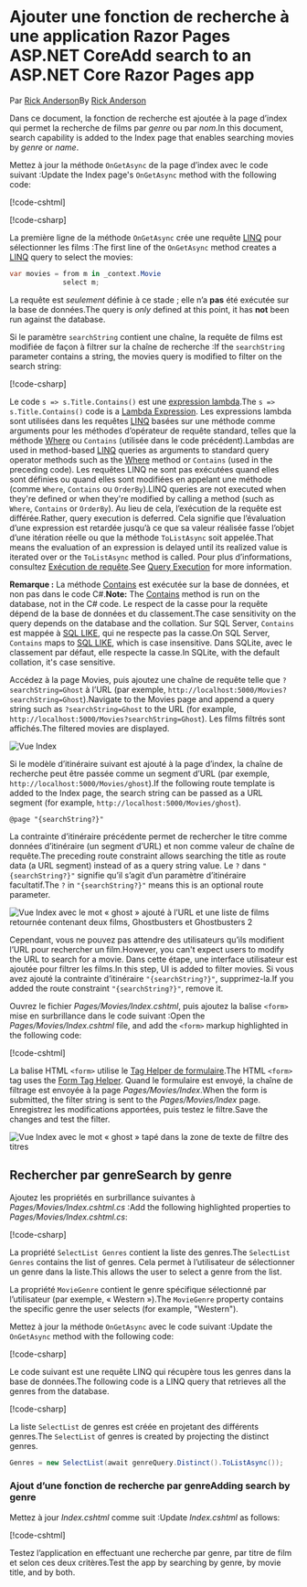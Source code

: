 # <a name="add-search-to-an-aspnet-core-razor-pages-app"></a><span data-ttu-id="97f8e-101">Ajouter une fonction de recherche à une application Razor Pages ASP.NET Core</span><span class="sxs-lookup"><span data-stu-id="97f8e-101">Add search to an ASP.NET Core Razor Pages app</span></span>

<span data-ttu-id="97f8e-102">Par [Rick Anderson](https://twitter.com/RickAndMSFT)</span><span class="sxs-lookup"><span data-stu-id="97f8e-102">By [Rick Anderson](https://twitter.com/RickAndMSFT)</span></span>

<span data-ttu-id="97f8e-103">Dans ce document, la fonction de recherche est ajoutée à la page d’index qui permet la recherche de films par *genre* ou par *nom*.</span><span class="sxs-lookup"><span data-stu-id="97f8e-103">In this document, search capability is added to the Index page that enables searching movies by *genre* or *name*.</span></span>

<span data-ttu-id="97f8e-104">Mettez à jour la méthode `OnGetAsync` de la page d’index avec le code suivant :</span><span class="sxs-lookup"><span data-stu-id="97f8e-104">Update the Index page's `OnGetAsync` method with the following code:</span></span>

[!code-cshtml[](../../tutorials/razor-pages/razor-pages-start/sample/RazorPagesMovie/Pages/_ViewStart.cshtml)]

[!code-csharp[](../../tutorials/razor-pages/razor-pages-start/sample/RazorPagesMovie/Pages/Movies/Index.cshtml.cs?name=snippet_1stSearch)]

<span data-ttu-id="97f8e-105">La première ligne de la méthode `OnGetAsync` crée une requête [LINQ](/dotnet/csharp/programming-guide/concepts/linq/) pour sélectionner les films :</span><span class="sxs-lookup"><span data-stu-id="97f8e-105">The first line of the `OnGetAsync` method creates a [LINQ](/dotnet/csharp/programming-guide/concepts/linq/) query to select the movies:</span></span>

```csharp
var movies = from m in _context.Movie
             select m;
```

<span data-ttu-id="97f8e-106">La requête est *seulement* définie à ce stade ; elle n’a **pas** été exécutée sur la base de données.</span><span class="sxs-lookup"><span data-stu-id="97f8e-106">The query is *only* defined at this point, it has **not** been run against the database.</span></span>

<span data-ttu-id="97f8e-107">Si le paramètre `searchString` contient une chaîne, la requête de films est modifiée de façon à filtrer sur la chaîne de recherche :</span><span class="sxs-lookup"><span data-stu-id="97f8e-107">If the `searchString` parameter contains a string, the movies query is modified to filter on the search string:</span></span>

[!code-csharp[](../../tutorials/razor-pages/razor-pages-start/sample/RazorPagesMovie/Pages/Movies/Index.cshtml.cs?name=snippet_SearchNull)]

<span data-ttu-id="97f8e-108">Le code `s => s.Title.Contains()` est une [expression lambda](/dotnet/csharp/programming-guide/statements-expressions-operators/lambda-expressions).</span><span class="sxs-lookup"><span data-stu-id="97f8e-108">The `s => s.Title.Contains()` code is a [Lambda Expression](/dotnet/csharp/programming-guide/statements-expressions-operators/lambda-expressions).</span></span> <span data-ttu-id="97f8e-109">Les expressions lambda sont utilisées dans les requêtes [LINQ](/dotnet/csharp/programming-guide/concepts/linq/) basées sur une méthode comme arguments pour les méthodes d’opérateur de requête standard, telles que la méthode [Where](/dotnet/csharp/programming-guide/concepts/linq/query-syntax-and-method-syntax-in-linq) ou `Contains` (utilisée dans le code précédent).</span><span class="sxs-lookup"><span data-stu-id="97f8e-109">Lambdas are used in method-based [LINQ](/dotnet/csharp/programming-guide/concepts/linq/) queries as arguments to standard query operator methods such as the [Where](/dotnet/csharp/programming-guide/concepts/linq/query-syntax-and-method-syntax-in-linq) method or `Contains` (used in the preceding code).</span></span> <span data-ttu-id="97f8e-110">Les requêtes LINQ ne sont pas exécutées quand elles sont définies ou quand elles sont modifiées en appelant une méthode (comme `Where`, `Contains` ou `OrderBy`).</span><span class="sxs-lookup"><span data-stu-id="97f8e-110">LINQ queries are not executed when they're defined or when they're modified by calling a method (such as `Where`, `Contains`  or `OrderBy`).</span></span> <span data-ttu-id="97f8e-111">Au lieu de cela, l’exécution de la requête est différée.</span><span class="sxs-lookup"><span data-stu-id="97f8e-111">Rather, query execution is deferred.</span></span> <span data-ttu-id="97f8e-112">Cela signifie que l’évaluation d’une expression est retardée jusqu’à ce que sa valeur réalisée fasse l’objet d’une itération réelle ou que la méthode `ToListAsync` soit appelée.</span><span class="sxs-lookup"><span data-stu-id="97f8e-112">That means the evaluation of an expression is delayed until its realized value is iterated over or the `ToListAsync` method is called.</span></span> <span data-ttu-id="97f8e-113">Pour plus d’informations, consultez [Exécution de requête](/dotnet/framework/data/adonet/ef/language-reference/query-execution).</span><span class="sxs-lookup"><span data-stu-id="97f8e-113">See [Query Execution](/dotnet/framework/data/adonet/ef/language-reference/query-execution) for more information.</span></span>

<span data-ttu-id="97f8e-114">**Remarque :** La méthode [Contains](/dotnet/api/system.data.objects.dataclasses.entitycollection-1.contains) est exécutée sur la base de données, et non pas dans le code C#.</span><span class="sxs-lookup"><span data-stu-id="97f8e-114">**Note:** The [Contains](/dotnet/api/system.data.objects.dataclasses.entitycollection-1.contains) method is run on the database, not in the C# code.</span></span> <span data-ttu-id="97f8e-115">Le respect de la casse pour la requête dépend de la base de données et du classement.</span><span class="sxs-lookup"><span data-stu-id="97f8e-115">The case sensitivity on the query depends on the database and the collation.</span></span> <span data-ttu-id="97f8e-116">Sur SQL Server, `Contains` est mappée à [SQL LIKE](/sql/t-sql/language-elements/like-transact-sql), qui ne respecte pas la casse.</span><span class="sxs-lookup"><span data-stu-id="97f8e-116">On SQL Server, `Contains` maps to [SQL LIKE](/sql/t-sql/language-elements/like-transact-sql), which is case insensitive.</span></span> <span data-ttu-id="97f8e-117">Dans SQLite, avec le classement par défaut, elle respecte la casse.</span><span class="sxs-lookup"><span data-stu-id="97f8e-117">In SQLite, with the default collation, it's case sensitive.</span></span>

<span data-ttu-id="97f8e-118">Accédez à la page Movies, puis ajoutez une chaîne de requête telle que `?searchString=Ghost` à l’URL (par exemple, `http://localhost:5000/Movies?searchString=Ghost`).</span><span class="sxs-lookup"><span data-stu-id="97f8e-118">Navigate to the Movies page and append a query string such as `?searchString=Ghost` to the URL (for example, `http://localhost:5000/Movies?searchString=Ghost`).</span></span> <span data-ttu-id="97f8e-119">Les films filtrés sont affichés.</span><span class="sxs-lookup"><span data-stu-id="97f8e-119">The filtered movies are displayed.</span></span>

![Vue Index](../../tutorials/razor-pages/search/_static/ghost.png)

<span data-ttu-id="97f8e-121">Si le modèle d’itinéraire suivant est ajouté à la page d’index, la chaîne de recherche peut être passée comme un segment d’URL (par exemple, `http://localhost:5000/Movies/ghost`).</span><span class="sxs-lookup"><span data-stu-id="97f8e-121">If the following route template is added to the Index page, the search string can be passed as a URL segment (for example, `http://localhost:5000/Movies/ghost`).</span></span>

```cshtml
@page "{searchString?}"
```

<span data-ttu-id="97f8e-122">La contrainte d’itinéraire précédente permet de rechercher le titre comme données d’itinéraire (un segment d’URL) et non comme valeur de chaîne de requête.</span><span class="sxs-lookup"><span data-stu-id="97f8e-122">The preceding route constraint allows searching the title as route data (a URL segment) instead of as a query string value.</span></span>  <span data-ttu-id="97f8e-123">Le `?` dans `"{searchString?}"` signifie qu’il s’agit d’un paramètre d’itinéraire facultatif.</span><span class="sxs-lookup"><span data-stu-id="97f8e-123">The `?` in `"{searchString?}"` means this is an optional route parameter.</span></span>

![Vue Index avec le mot « ghost » ajouté à l’URL et une liste de films retournée contenant deux films, Ghostbusters et Ghostbusters 2](../../tutorials/razor-pages/search/_static/g2.png)

<span data-ttu-id="97f8e-125">Cependant, vous ne pouvez pas attendre des utilisateurs qu’ils modifient l’URL pour rechercher un film.</span><span class="sxs-lookup"><span data-stu-id="97f8e-125">However, you can't expect users to modify the URL to search for a movie.</span></span> <span data-ttu-id="97f8e-126">Dans cette étape, une interface utilisateur est ajoutée pour filtrer les films.</span><span class="sxs-lookup"><span data-stu-id="97f8e-126">In this step, UI is added to filter movies.</span></span> <span data-ttu-id="97f8e-127">Si vous avez ajouté la contrainte d’itinéraire `"{searchString?}"`, supprimez-la.</span><span class="sxs-lookup"><span data-stu-id="97f8e-127">If you added the route constraint `"{searchString?}"`, remove it.</span></span>

<span data-ttu-id="97f8e-128">Ouvrez le fichier *Pages/Movies/Index.cshtml*, puis ajoutez la balise `<form>` mise en surbrillance dans le code suivant :</span><span class="sxs-lookup"><span data-stu-id="97f8e-128">Open the *Pages/Movies/Index.cshtml* file, and add the `<form>` markup highlighted in the following code:</span></span>

[!code-cshtml[](../../tutorials/razor-pages/razor-pages-start/sample/RazorPagesMovie/Pages/Movies/Index2.cshtml?highlight=14-19&range=1-22)]

<span data-ttu-id="97f8e-129">La balise HTML `<form>` utilise le [Tag Helper de formulaire](xref:mvc/views/working-with-forms#the-form-tag-helper).</span><span class="sxs-lookup"><span data-stu-id="97f8e-129">The HTML `<form>` tag uses the [Form Tag Helper](xref:mvc/views/working-with-forms#the-form-tag-helper).</span></span> <span data-ttu-id="97f8e-130">Quand le formulaire est envoyé, la chaîne de filtrage est envoyée à la page *Pages/Movies/Index*.</span><span class="sxs-lookup"><span data-stu-id="97f8e-130">When the form is submitted, the filter string is sent to the *Pages/Movies/Index* page.</span></span> <span data-ttu-id="97f8e-131">Enregistrez les modifications apportées, puis testez le filtre.</span><span class="sxs-lookup"><span data-stu-id="97f8e-131">Save the changes and test the filter.</span></span>

![Vue Index avec le mot « ghost » tapé dans la zone de texte de filtre des titres](../../tutorials/razor-pages/search/_static/filter.png)

## <a name="search-by-genre"></a><span data-ttu-id="97f8e-133">Rechercher par genre</span><span class="sxs-lookup"><span data-stu-id="97f8e-133">Search by genre</span></span>

<span data-ttu-id="97f8e-134">Ajoutez les propriétés en surbrillance suivantes à *Pages/Movies/Index.cshtml.cs* :</span><span class="sxs-lookup"><span data-stu-id="97f8e-134">Add the following highlighted properties to *Pages/Movies/Index.cshtml.cs*:</span></span>

[!code-csharp[](../../tutorials/razor-pages/razor-pages-start/sample/RazorPagesMovie/Pages/Movies/Index.cshtml.cs?name=snippet_newProps&highlight=11-999)]

<span data-ttu-id="97f8e-135">La propriété `SelectList Genres` contient la liste des genres.</span><span class="sxs-lookup"><span data-stu-id="97f8e-135">The `SelectList Genres` contains the list of genres.</span></span> <span data-ttu-id="97f8e-136">Cela permet à l’utilisateur de sélectionner un genre dans la liste.</span><span class="sxs-lookup"><span data-stu-id="97f8e-136">This allows the user to select a genre from the list.</span></span>

<span data-ttu-id="97f8e-137">La propriété `MovieGenre` contient le genre spécifique sélectionné par l’utilisateur (par exemple, « Western »).</span><span class="sxs-lookup"><span data-stu-id="97f8e-137">The `MovieGenre` property contains the specific genre the user selects (for example, "Western").</span></span>

<span data-ttu-id="97f8e-138">Mettez à jour la méthode `OnGetAsync` avec le code suivant :</span><span class="sxs-lookup"><span data-stu-id="97f8e-138">Update the `OnGetAsync` method with the following code:</span></span>

[!code-csharp[](../../tutorials/razor-pages/razor-pages-start/sample/RazorPagesMovie/Pages/Movies/Index.cshtml.cs?name=snippet_SearchGenre)]

<span data-ttu-id="97f8e-139">Le code suivant est une requête LINQ qui récupère tous les genres dans la base de données.</span><span class="sxs-lookup"><span data-stu-id="97f8e-139">The following code is a LINQ query that retrieves all the genres from the database.</span></span>

[!code-csharp[](../../tutorials/razor-pages/razor-pages-start/sample/RazorPagesMovie/Pages/Movies/Index.cshtml.cs?name=snippet_LINQ)]

<span data-ttu-id="97f8e-140">La liste `SelectList` de genres est créée en projetant des différents genres.</span><span class="sxs-lookup"><span data-stu-id="97f8e-140">The `SelectList` of genres is created by projecting the distinct genres.</span></span>

<!-- BUG in OPS
Tag snippet_selectlist's start line '75' should be less than end line '29' when resolving "[!code-csharp[](../../tutorials/razor-pages/razor-pages-start/sample/RazorPagesMovie/Pages/Movies/Index.cshtml.cs?name=snippet_SelectList)]"

There's no start line.

[!code-csharp[](../../tutorials/razor-pages/razor-pages-start/sample/RazorPagesMovie/Pages/Movies/Index.cshtml.cs?name=snippet_SelectList)]
-->

```csharp
Genres = new SelectList(await genreQuery.Distinct().ToListAsync());
```

### <a name="adding-search-by-genre"></a><span data-ttu-id="97f8e-141">Ajout d’une fonction de recherche par genre</span><span class="sxs-lookup"><span data-stu-id="97f8e-141">Adding search by genre</span></span>

<span data-ttu-id="97f8e-142">Mettez à jour *Index.cshtml* comme suit :</span><span class="sxs-lookup"><span data-stu-id="97f8e-142">Update *Index.cshtml* as follows:</span></span>

[!code-cshtml[](../../tutorials/razor-pages/razor-pages-start/sample/RazorPagesMovie/Pages/Movies/IndexFormGenreNoRating.cshtml?highlight=16-18&range=1-26)]

<span data-ttu-id="97f8e-143">Testez l’application en effectuant une recherche par genre, par titre de film et selon ces deux critères.</span><span class="sxs-lookup"><span data-stu-id="97f8e-143">Test the app by searching by genre, by movie title, and by both.</span></span>
